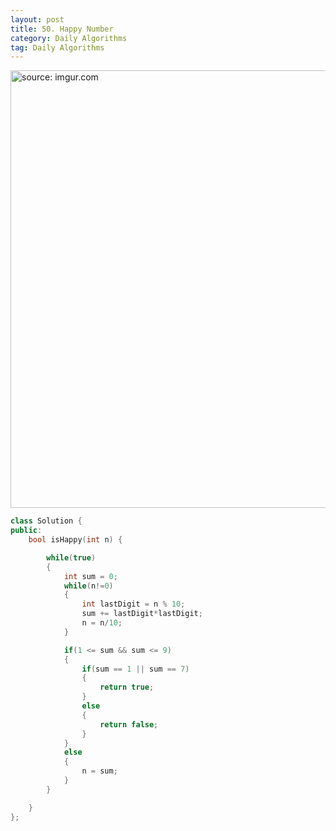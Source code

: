 ```yaml
---
layout: post
title: 50. Happy Number
category: Daily Algorithms
tag: Daily Algorithms
---
```


<a href="https://postimg.cc/9wf5NT4T"><img src="https://i.postimg.cc/gjVzjHmM/Capture.jpg" width="700px" title="source: imgur.com" /><a>

```c++
class Solution {
public:
    bool isHappy(int n) {

        while(true)
        {
            int sum = 0;
            while(n!=0)
            {
                int lastDigit = n % 10;
                sum += lastDigit*lastDigit;
                n = n/10;
            }

            if(1 <= sum && sum <= 9)
            {
                if(sum == 1 || sum == 7)
                {
                    return true;
                }
                else
                {
                    return false;
                }
            }
            else
            {
                n = sum;
            }
        }

    }
};
```
